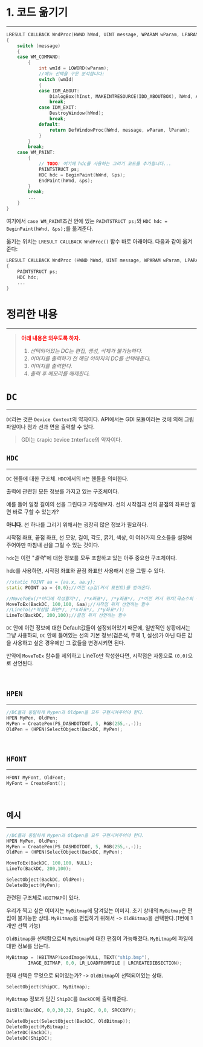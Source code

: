 # 1. 코드 옮기기

---

```C++
LRESULT CALLBACK WndProc(HWND hWnd, UINT message, WPARAM wParam, LPARAM lParam)
{
    switch (message)
    {
    case WM_COMMAND:
        {
            int wmId = LOWORD(wParam);
            //메뉴 선택을 구문 분석합니다:
            switch (wmId)
            {
            case IDM_ABOUT:
                DialogBox(hInst, MAKEINTRESOURCE(IDD_ABOUTBOX), hWnd, About);
                break;
            case IDM_EXIT:
                DestroyWindow(hWnd);
                break;
            default:
                return DefWindowProc(hWnd, message, wParam, lParam);
            }
        }
        break;
    case WM_PAINT:
        {
            // TODO: 여기에 hdc를 사용하는 그리기 코드를 추가합니다...
            PAINTSTRUCT ps;
            HDC hdc = BeginPaint(hWnd, &ps);
            EndPaint(hWnd, &ps);
        }
        break;
        ...
    }
}
```

여기에서 `case WM_PAINT`조건 안에 있는 `PAINTSTRUCT ps;`와 `HDC hdc = BeginPaint(hWnd, &ps);`를 옮겨준다.

옮기는 위치는 `LRESULT CALLBACK WndProc()` 함수 바로 아래이다. 다음과 같이 옮겨준다:

```C++
LRESULT CALLBACK WndProc (HWND hWnd, UINT message, WPARAM wParam, LPARAM lParam)
{
    PAINTSTRUCT ps;
    HDC hdc;
    ...
}
```


# 정리한 내용

---

> <span style="color:red">**아래 내용은 외우도록 하자.**</span>
> 1. *선택되어있는 DC는 편집, 생성, 삭제가 불가능하다.*
> 2. *이미지를 출력하기 전 해당 이미지의 DC를 선택해준다.*
> 3. *이미지를 출력한다.*
> 4. *출력 후 메모리를 해제한다.*

# `DC`

---

`DC`라는 것은 `Device Context`의 약자이다.
API에서는 GDI 모듈이라는 것에 의해 그림 파일이나 점과 선과 면을 출력할 수 있다.

> GDI는 `G`rapic `D`evice `I`nterface의 약자이다.

## `HDC`

---

`DC` 핸들에 대한 구조체. `HDC`에서의 `H`는 핸들을 의미한다.

출력에 관련된 모든 정보를 가지고 있는 구조체이다.

예를 들어 일정 길이의 선을 그린다고 가정해보자. 선의 시작점과 선의 끝점의 좌표만 알면 바로 구할 수 있는가?

**아니다.** 선 하나를 그리기 위해서는 굉장히 많은 정보가 필요하다.

시작점 좌표, 끝점 좌표, 선 모양, 길이, 각도, 굵기, 색상, 이 여러가지 요소들을 설정해주어야만 마침내 선을 그릴 수 있는 것이다.

`hdc`는 이런 "*출력*"에 대한 정보를 모두 포함하고 있는 아주 중요한 구조체이다. 

hdc를 사용하면, 시작점 좌표와 끝점 좌표만 사용해서 선을 그릴 수 있다.

```C++
//static POINT aa = {aa.x, aa.y};
static POINT aa = {0,0};//이전 cp값(커서 포인트)를 받아온다.

//MoveToEx(/*어디에 작성할지*/, /*x좌표*/, /*y좌표*/, /*이전 커서 위치(극소수의 상황을 제외하고는 알 이유가 없기 때문에 보통 NULL을 작성한다)*/);
MoveToEx(BackDC, 100,100, &aa);//시작점 위치 선언하는 함수
//LineTo(/*작성할 화면*/, /*x좌표*/, /*y좌표*/);
LineTo(BackDC, 200,100);//끝점 위치 선언하는 함수
```

`DC` 안에 이런 정보에 대한 Default값들이 설정되어있기 때문에, 일반적인 상황에서는 그냥 사용하되, `DC` 안에 들어있는 선의 기본 정보(검은색, 두께 1, 실선)가 아닌 다른 값을 사용하고 싶은 경우에만 그 값들을 변경시키면 된다.

만약에 `MoveToEx` 함수를 제외하고 LineTo만 작성한다면, 시작점은 자동으로 `(0,0)`으로 선언된다.

<br>

## `HPEN`

---

```C++
//DC들과 동일하게 Mypen과 Oldpen을 모두 구현시켜주어야 한다.
HPEN MyPen, OldPen;
MyPen = CreatePen(PS_DASHDOTDOT, 5, RGB(255,-,-));
OldPen = (HPEN)SelectObject(BackDC, MyPen);
```

<br>

## `HFONT`

---

```C++
HFONT MyFont, OldFont;
MyFont = CreateFont();
```

<br>

## 예시

---

```C++
//DC들과 동일하게 Mypen과 Oldpen을 모두 구현시켜주어야 한다.
HPEN MyPen, OldPen;
MyPen = CreatePen(PS_DASHDOTDOT, 5, RGB(255,-,-));
OldPen = (HPEN)SelectObject(BackDC, MyPen);

MoveToEx(BackDC, 100,100, NULL);
LineTo(BackDC, 200,100);

SelectObject(BackDC, OldPen);
DeleteObject(MyPen);
```






















관련된 구조체로 `HBITMAP`이 있다.

우리가 찍고 싶은 이미지는 `MyBitmap`에 담겨있는 이미지.
초기 상태의 `MyBitmap`은 편집이 불가능한 상태.
`MyBitmap`을 편집하기 위해서 -> `OldBitmap`을 선택한다.(1번에 1개만 선택 가능)

`OldBitmap`을 선택함으로써 `MyBitmap`에 대한 편집이 가능해졌다.
`MyBitmap`에 파일에 대한 정보를 담는다.

```C++
MyBitmap = (HBITMAP)LoadImage(NULL, TEXT("ship.bmp"),
        IMAGE_BITMAP, 0,0, LR_LOADFROMFILE | LRCREATEDIBSECTION);
```

현재 선택은 무엇으로 되어있는가?
    -> `OldBitmap`이 선택되어있는 상태.
```C++
SelectObject(ShipDC, MyBitmap);
```

`MyBitmap` 정보가 담긴 `ShipDC`를 `BackDC`에 출력해준다.

```C++
BitBlt(BackDC, 0,0,30,32, ShipDC, 0,0, SRCCOPY);

DeleteObject(SelectObject(BackDC, OldBitmap));
DeleteObject(MyBitmap);
DeleteDC(BackDC);
DeleteDC(ShipDC);
```


